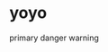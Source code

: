 # yoyo

<m-button btnType="primary">primary</m-button>
<m-button btnType="danger">danger</m-button>
<m-button btnType="warning">warning</m-button>